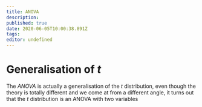 ```yaml
---
title: ANOVA
description: 
published: true
date: 2020-06-05T10:00:38.891Z
tags: 
editor: undefined
---
```


# Generalisation of $t$
The *ANOVA* is actually a generalisation of the $t$ distribution, even though the theory is totally different and we come at from a different angle, it turns out that the $t$ distribution is an ANOVA with two variables
